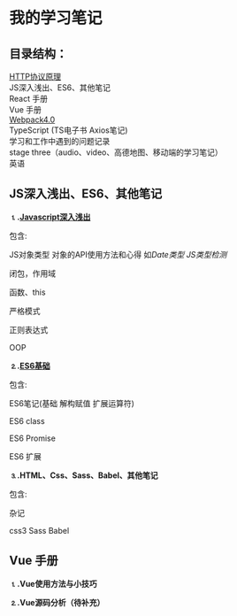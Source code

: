 # 我的学习笔记

## 目录结构：

[HTTP协议原理](./HTTP协议原理/HTTP协议笔记.md)</a><br>
JS深入浅出、ES6、其他笔记<br>
React 手册<br>
Vue 手册<br>
[Webpack4.0](./Webpack4.0/Webpack4.0笔记.md)<br>
TypeScript (TS电子书 Axios笔记)<br>
学习和工作中遇到的问题记录<br>
stage three（audio、video、高德地图、移动端的学习笔记）<br>
英语<br>

## JS深入浅出、ES6、其他笔记

<strong>⒈.[Javascript深入浅出](./JS深入浅出、ES6、其他笔记/JS深入浅出)</strong>

包含:

JS对象类型   对象的API使用方法和心得 如<i>Date类型</i>  <i>JS类型检测</i>

闭包，作用域

函数、this

严格模式

正则表达式

OOP


<strong>⒉.[ES6基础](./JS深入浅出、ES6、其他笔记/ES6基础)</strong>

包含:

ES6笔记(基础 解构赋值 扩展运算符)

ES6 class

ES6 Promise

ES6 扩展


<strong>⒊.HTML、Css、Sass、Babel、其他笔记</strong>

包含:

杂记

css3   Sass   Babel


## Vue 手册

<strong>⒈.Vue使用方法与小技巧</strong>

<strong>⒉.Vue源码分析（待补充）</strong>


